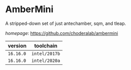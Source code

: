 # AmberMini

A stripped-down set of just antechamber, sqm, and tleap.

*homepage*: <https://github.com/choderalab/ambermini>

version | toolchain
--------|----------
``16.16.0`` | ``intel/2017b``
``16.16.0`` | ``intel/2020a``
